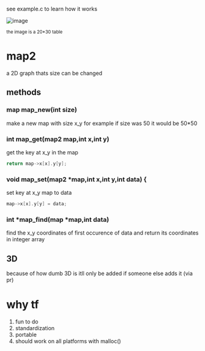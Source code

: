 see example.c to learn how it works

![image](https://user-images.githubusercontent.com/67511181/194120597-4979e220-d42b-49c0-91f4-a0052775d499.png)

<small>the image is a 20*30 table</small>
# map2

a 2D graph thats size can be changed

## methods

### map map_new(int size)
make a new map with size x_y for example if size was 50 it would be 50*50

### int map_get(map2 map,int x,int y)
get the key at x_y in the map
```c
return map->x[x].y[y];
```
### void map_set(map2 *map,int x,int y,int data) {
set key at x_y map to data
```c
map->x[x].y[y] = data;
```
### int *map_find(map *map,int data)
find the x_y coordinates of first occurence of data and return its coordinates in integer array

## 3D
because of how dumb 3D is itll only be added if someone else adds it (via pr)
 
# why tf
1. fun to do
2. standardization
3. portable
4. should work on all platforms with malloc()
